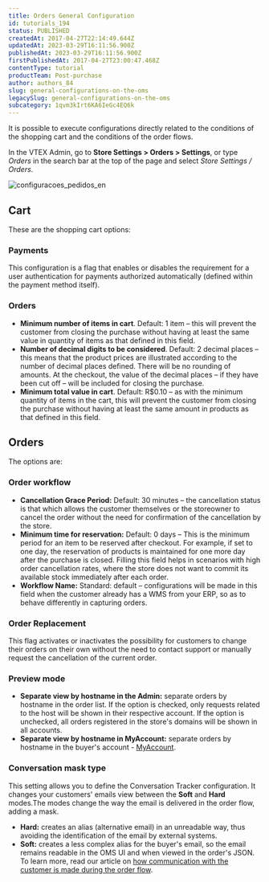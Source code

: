 ```yaml
---
title: Orders General Configuration
id: tutorials_194
status: PUBLISHED
createdAt: 2017-04-27T22:14:49.644Z
updatedAt: 2023-03-29T16:11:56.900Z
publishedAt: 2023-03-29T16:11:56.900Z
firstPublishedAt: 2017-04-27T23:00:47.468Z
contentType: tutorial
productTeam: Post-purchase
author: authors_84
slug: general-configurations-on-the-oms
legacySlug: general-configurations-on-the-oms
subcategory: 1qvm3kIrt6KA6IeGc4EQ6k
---
```


It is possible to execute configurations directly related to the conditions of the shopping cart and the conditions of the order flows. 

In the VTEX Admin, go to **Store Settings > Orders > Settings**, or type *Orders* in the search bar at the top of the page and select *Store Settings / Orders*.

![configuracoes_pedidos_en](https://images.ctfassets.net/alneenqid6w5/3Pg3IFrgPiGdwsIJowvNBy/5f485e4f43fa2df4305a1f4ad9b7dd40/configuracoes_pedidos_en.png)

## Cart

These are the shopping cart options:

### Payments

This configuration is a flag that enables or disables the requirement for a user authentication for payments authorized automatically (defined within the payment method itself).

### Orders

- **Minimum number of items in cart**. Default: 1 item – this will prevent the customer from closing the purchase without having at least the same value in quantity of items as that defined in this field.
- **Number of decimal digits to be considered**. Default: 2 decimal places – this means that the product prices are illustrated according to the number of decimal places defined. There will be no rounding of amounts. At the checkout, the value of the decimal places – if they have been cut off – will be included for closing the purchase.
- **Minimum total value in cart**. Default: R$0.10 – as with the minimum quantity of items in the cart, this will prevent the customer from closing the purchase without having at least the same amount in products as that defined in this field.

## Orders

The options are:

### Order workflow

- **Cancellation Grace Period:** Default: 30 minutes – the cancellation status is that which allows the customer themselves or the storeowner to cancel the order without the need for confirmation of the cancellation by the store.
- **Minimum time for reservation:** Default: 0 days – This is the minimum period for an item to be reserved after checkout. For example, if set to one day, the reservation of products is maintained for one more day after the purchase is closed. Filling this field helps in scenarios with high order cancellation rates, where the store does not want to commit its available stock immediately after each order.
- **Workflow Name:** Standard: default – configurations will be made in this field when the customer already has a WMS from your ERP, so as to behave differently in capturing orders.

### Order Replacement

This flag activates or inactivates the possibility for customers to change their orders on their own without the need to contact support or manually request the cancellation of the current order.

### Preview mode

- **Separate view by hostname in the Admin:** separate orders by hostname in the order list. If the option is checked, only requests related to the host will be shown in their respective account. If the option is unchecked, all orders registered in the store's domains will be shown in all accounts.
- **Separate view by hostname in MyAccount:** separate orders by hostname in the buyer's account - [MyAccount](https://help.vtex.com/en/tutorial/como-funciona-a-minha-conta--2BQ3GiqhqGJTXsWVuio3Xh).

### Conversation mask type

This setting allows you to define the Conversation Tracker configuration. It changes your customers' emails view between the **Soft** and **Hard** modes.The modes change the way the email is delivered in the order flow, adding a mask.
- **Hard:** creates an alias (alternative email) in an unreadable way, thus avoiding the identification of the email by external systems.
- **Soft:** creates a less complex alias for the buyer's email, so the email remains readable in the OMS UI and when viewed in the order's JSON. To learn more, read our article on [how communication with the customer is made during the order flow](https://help.vtex.com/en/tutorial/understanding-the-conversation-tracker--tutorials_195).

